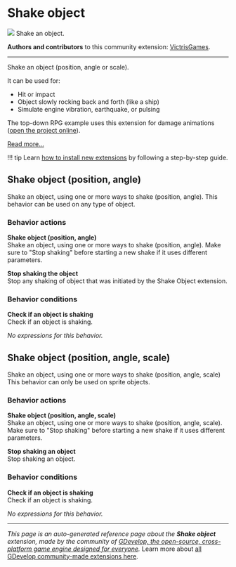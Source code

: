 # Shake object

<img src="https://resources.gdevelop-app.com/assets/Icons/arrow-all.svg" class="extension-icon"></img>
Shake an object.

**Authors and contributors** to this community extension: [VictrisGames](https://gd.games/VictrisGames).

---

Shake an object (position, angle or scale).

It can be used for:

- Hit or impact
- Object slowly rocking back and forth (like a ship)
- Simulate engine vibration, earthquake, or pulsing

The top-down RPG example uses this extension for damage animations ([open the project online](https://editor.gdevelop.io/?project=example://top-down-rpg)).

[Read more...](https://victrisgames.itch.io/gdevelop-camera-shake-example)

!!! tip
    Learn [how to install new extensions](/gdevelop5/extensions/search) by following a step-by-step guide.



## Shake object (position, angle) 

Shake an object, using one or more ways to shake (position, angle).
This behavior can be used on any type of object. 

### Behavior actions

**Shake object (position, angle)**  
Shake an object, using one or more ways to shake (position, angle). Make sure to "Stop shaking" before starting a new shake if it uses different parameters. 

**Stop shaking the object**  
Stop any shaking of object that was initiated by the Shake Object extension.

### Behavior conditions

**Check if an object is shaking**  
Check if an object is shaking.

_No expressions for this behavior._


## Shake object (position, angle, scale) 

Shake an object, using one or more ways to shake (position, angle, scale)
This behavior can only be used on sprite objects. 

### Behavior actions

**Shake object (position, angle, scale)**  
Shake an object, using one or more ways to shake (position, angle, scale). Make sure to "Stop shaking" before starting a new shake if it uses different parameters.

**Stop shaking an object**  
Stop shaking an object.

### Behavior conditions

**Check if an object is shaking**  
Check if an object is shaking.

_No expressions for this behavior._


---

*This page is an auto-generated reference page about the **Shake object** extension, made by the community of [GDevelop, the open-source, cross-platform game engine designed for everyone](https://gdevelop.io/).* Learn more about [all GDevelop community-made extensions here](/gdevelop5/extensions).